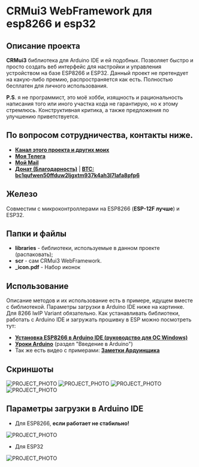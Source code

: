 # CRMui3 WebFramework для esp8266 и esp32

## Описание проекта
**CRMui3** библиотека для Arduino IDE и ей подобных. Позволяет быстро и просто создать веб интерфейс для настройки и управления устройством на базе ESP8266 и ESP32.
Данный проект не претендует на какую-либо премию, распространяется как есть. Полностью бесплатен для личного использования.

**P.S**. я не программист, это моё хобби, изящность и рациональность написания того или иного участка кода не гарантирую, но к этому стремлюсь.
Конструктивная критика, а также предложения по улучшению приветствуется.

## По вопросом сотрудничества, контакты ниже.
* [**Канал этого проекта и других моих**](https://t.me/s/CRMdevelop)
* [**Моя Телега**](https://t.me/User624)
* [**Мой Mail**](mailto:crm.dev@bk.ru)
* [**Донат (Благодарность)**](https://donatepay.ru/don/crmdev) | [**BTC: bc1qufwen50ffduw2ljgxtm937k4ah3l7lafa8pfp6**](https://donatepay.ru/don/crmdev)

## Железо
Совместим с микроконтроллерами на ESP8266 (**ESP-12F лучше**) и ESP32.

## Папки и файлы
- **libraries** - библиотеки, используемые в данном проекте (распаковать);
- **scr** - сам CRMui3 WebFramework.
- **_icon.pdf** - Набор иконок

## Использование
Описание методов и их использование есть в примере, идущем вместе с библиотекой.
Параметры загрузки в Arduino IDE ниже на картинке. Для 8266 lwIP Variant обязательно.
Как устанавливать библиотеки, работать с Arduino IDE и загружать прошивку в ESP можно посмотреть тут:
* [**Установка ESP8266 в Arduino IDE (руководство для ОС Windows)**](https://wiki.iarduino.ru/page/WEMOS_start/)
* [**Уроки Arduino**](https://alexgyver.ru/lessons/) (раздел "Введение в Arduino")
* Так же есть видео с примерами: [**Заметки Ардуинщика**](https://www.youtube.com/c/ЗаметкиАрдуинщика/videos)

## Скриншоты
![PROJECT_PHOTO](https://github.com/WonderCRM/CRMui3/blob/main/scr1.png)
![PROJECT_PHOTO](https://github.com/WonderCRM/CRMui3/blob/main/scr2.png)
![PROJECT_PHOTO](https://github.com/WonderCRM/CRMui3/blob/main/scr3.png)
![PROJECT_PHOTO](https://github.com/WonderCRM/CRMui3/blob/main/scr4.png)

## Параметры загрузки в Arduino IDE
* Для ESP8266, **если работает не стабильно!**

![PROJECT_PHOTO](https://github.com/WonderCRM/CRMui3/blob/main/IDE_8266.png)

*  Для ESP32
 
![PROJECT_PHOTO](https://github.com/WonderCRM/CRMui3/blob/main/IDE_32.png)

